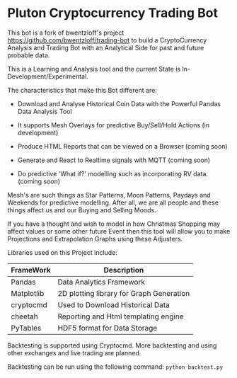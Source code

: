 # Pluton Cryptocurrency Trading Bot

This bot is a fork of bwentzloff's project https://github.com/bwentzloff/trading-bot to
build a CryptoCurrency Analysis and Trading Bot with an Analytical Side for past and future
probable data.

This is a Learning and Analysis tool and the current State is In-Development/Experimental. 

The characteristics that make this Bot different are:

 - Download and Analyse Historical Coin Data with the Powerful Pandas Data Analysis Tool
 
 - It supports Mesh Overlays for predictive Buy/Sell/Hold Actions (in development)
 
 - Produce HTML Reports that can be viewed on a Browser (coming soon)
 
 - Generate and React to Realtime signals with MQTT (coming soon)
 
 - Do predictive 'What if?' modelling such as incorporating RV data. (coming soon)
 
Mesh's are such things as Star Patterns, Moon Patterns, Paydays and Weekends
for predictive modelling. After all, we are all people and these things affect us and
our Buying and Selling Moods.

If you have a thought and wish to model in how Christmas Shopping may affect values
or some other future Event then this tool will allow you to make Projections and
Extrapolation Graphs using these Adjusters.

Libraries used on this Project include:

| FrameWork  | Description                              |
| ---------- | ---------------------------------------- |
| Pandas     | Data Analytics Framework                 |
| Matplotlib | 2D plotting library for Graph Generation |
| cryptocmd  | Used to Download Historical Data         |
| cheetah    | Reporting and Html templating engine     |
| PyTables   | HDF5 format for Data Storage             |

Backtesting is supported using Cryptocmd. More backtesting and using other exchanges and live trading are planned.

Backtesting can be run using the following command:
`python backtest.py`

